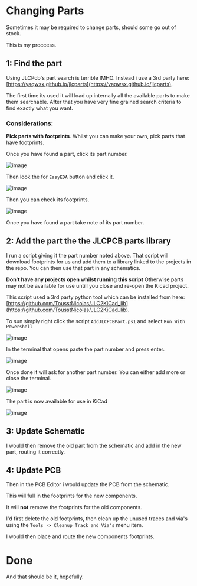 # Changing Parts

Sometimes it may be required to change parts, should some go out of stock.

This is my proccess.

## 1: Find the part

Using JLCPcb's part search is terrible IMHO. Instead i use a 3rd party here: [https://yaqwsx.github.io/jlcparts](https://yaqwsx.github.io/jlcparts).

The first time its used it will load up internally all the available parts to make them searchable. After that you have very fine grained search criteria to find exactly what you want.

### Considerations:
**Pick parts with footprints**. Whilst you can make your own, pick parts that have footprints.

Once you have found a part, click its part number.

![image](./documentation/partNumber.png)

Then look the for `EasyEDA` button and click it.

![image](./documentation/eda.png)

Then you can check its footprints.

![image](./documentation/footprint.png)

Once you have found a part take note of its part number.

## 2: Add the part the the JLCPCB parts library

I run a script giving it the part number noted above. That script will download footprints for us and add them to a library linked to the projects in the repo. You can then use that part in any schematics.

**Don't have any projects open whilst running this script** Otherwise parts may not be available for use untill you close and re-open the Kicad project.

This script used a 3rd party python tool which can be installed from here: [https://github.com/TousstNicolas/JLC2KiCad_lib](https://github.com/TousstNicolas/JLC2KiCad_lib).

To sun simply right click the script `AddJLCPCBPart.ps1` and select `Run With Powershell`

![image](./documentation/scriptrun.png)

In the terminal that opens paste the part number and press enter.

![image](./documentation/partRun.png)

Once done it will ask for another part number. You can either add more or close the terminal.

![image](./documentation/partLoaded.png)

The part is now available for use in KiCad

![image](./documentation/partReady.png)

## 3: Update Schematic

I would then remove the old part from the schematic and add in the new part, routing it correctly.

## 4: Update PCB

Then in the PCB Editor i would update the PCB from the schematic.

This will full in the footprints for the new components.

It will **not** remove the footprints for the old components.

I'd first delete the old footprints, then clean up the unused traces and via's using the `Tools -> Cleanup Track and Via's` menu item.

I would then place and route the new components footprints.

# Done

And that should be it, hopefully.

